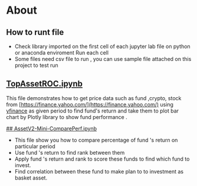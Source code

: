 # About
## How to runt file 
* Check library imported on the first cell of each jupyter lab file  on python or anaconda enviroment
Run each cell 
* Some files need csv file to run , you can  use sample file attached on this project to test run


## [TopAssetROC.ipynb](https://github.com/technqvi/FinQuant/blob/master/TopAssetROC.ipynb)
 This file demonstrates how to get price data such as  fund ,crypto, stock  from [https://finance.yahoo.com/](https://finance.yahoo.com/) using  [yfinance](https://pypi.org/project/yfinance/) as given period to find fund's return  and take them to plot bar chart by Plotly library to show fund  performance .

[## AssetV2-Mini-ComparePerf.ipynb](https://github.com/technqvi/FinQuant/blob/master/AssetV2-Mini-ComparePerf.ipynb "## AssetV2-Mini-ComparePerf.ipynb")

* This file show you how to compare percentage of fund 's return on particular period 
* Use  fund 's return to find rank between them 
* Apply fund 's return  and rank  to score these funds to find which fund to invest.
* Find correlation between these fund  to make plan to to investment as basket asset.